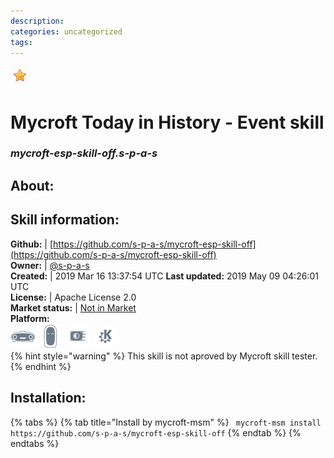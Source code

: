 ```yaml
--- 
description: 
categories: uncategorized   
tags:   
---
```


![](../.gitbook/assets/star.png)  
# Mycroft Today in History - Event skill  
### _mycroft-esp-skill-off.s-p-a-s_  
## About:  


## Skill information:  
**Github:** | [https://github.com/s-p-a-s/mycroft-esp-skill-off](https://github.com/s-p-a-s/mycroft-esp-skill-off)  
**Owner:** | [@s-p-a-s](https://github.com/s-p-a-s)  
**Created:** | 2019 Mar 16 13:37:54 UTC  **Last updated:** 2019 May 09 04:26:01 UTC  
**License:** | Apache License 2.0  
**Market status:** | [Not in Market](https://market.mycroft.ai/skill/)  
**Platform:**  
 ![](../.gitbook/assets/mark-1-icon.png)  ![](../.gitbook/assets/mark-2-icon.png)  ![](../.gitbook/assets/picroft-icon.png)  ![](../.gitbook/assets/kde.png)   
{% hint style="warning" %}
This skill is not aproved by Mycroft skill tester.
{% endhint %}
    
## Installation:  
{% tabs %}
{% tab title="Install by mycroft-msm" %}
``` mycroft-msm install https://github.com/s-p-a-s/mycroft-esp-skill-off```
{% endtab %}
  {% endtabs %}
  